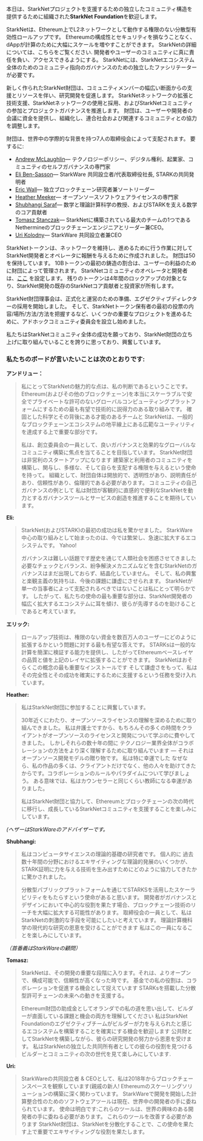 本日は、StarkNetプロジェクトを支援するための独立したコミュニティ構造を提供するために組織された**StarkNet Foundation**を歓迎します。

StarkNetは、Ethereum上でL2ネットワークとして動作する権限のない分散型有効性ロールアップです。 Ethereumの構成性とセキュリティを損なうことなく、dAppが計算のために大幅にスケールを増やすことができます。 StarkNetの詳細については、こちらをご覧ください[](https://starknet.io/). 開発者やユーザーのコミュニティに真に責任を負い、アクセスできるようにする。 StarkNetには、StarkNetエコシステム全体のためのコミュニティ指向のガバナンスのための独立したファシリテーターが必要です。

新しく作られたStarkNet財団は、コミュニティメンバーの幅広い断面からの支援とリソースを伴い、研究開発を促進します。 StarkNetネットワークの拡張と技術支援、StarkNetネットワークの使用と採用、およびStarkNetコミュニティの参加とプロジェクトガバナンスを推進します。 財団は、ユーザーや開発者の会議に資金を提供し、組織化し、連合社会および関連するコミュニティとの協力を調整します。

財団は、世界中の学際的な背景を持つ7人の取締役会によって支配されます。 要するに:

* [Andrew McLaughlin](https://andrew.mclaughl.in/about-me)— テクノロジーポリシー、デジタル権利、起業家、コミュニティのセルフガバナンスの専門家
* [Eli Ben-Sasson](https://starkware.co/media-kit/?founder=Eli#founders)— StarkWare 共同設立者/代表取締役社長, STARKの共同発明者
* [Eric Wall](https://en.wikipedia.org/wiki/Eric_Wall_(researcher))— 独立ブロックチェーン研究者兼ソートリーダー
* [Heather Meeker](http://www.heathermeeker.com/)— オープンソースソフトウェアライセンスの専門家
* [Shubhangi Saraf](https://www.math.toronto.edu/ssaraf/)— 数学と理論計算科学の教授、およびSTARKを支える数学のコア貢献者
* [Tomasz Stanczak](https://www.linkedin.com/in/tomaszkajetanstanczak/?originalSubdomain=uk)— StarkNetに構築されている最大のチームの1つであるNethermineのブロックチェーンエンジニアとリーダー兼CEO。
* [Uri Kolodny](https://starkware.co/media-kit/?founder=Uri#founders)— StarkWare 共同設立者兼CEO

StarkNetトークンは、ネットワークを維持し、進めるために行う作業に対してStarkNet開発者とオペレータに報酬を与えるために作成されました。 財団は50を保持しています。 10Bトークンの最初の鋳造の割合は、ユーザーの利益のために財団によって管理されます。 StarkNetコミュニティのオペレータと開発者は、[ここ](https://medium.com/starkware/part-3-starknet-token-design-5cc17af066c6) を設定します。 残りのトークンは4年間のロックアップの対象となり、StarkNet開発の既存のStarkNetコア貢献者と投資家が所有します。

StarkNet財団理事会は、正式化と運営のための準備、エグゼクティブディレクターの採用を開始しました。 そして、StarkNetトークン保有者の最初の投票の内容/場所/方法/方法を把握するなど、いくつかの重要なプロジェクトを進めるために、アドホックコミュニティ委員会を設立し始めました。

私たちはStarkNetコミュニティ全体の成功を願っており、StarkNet財団の立ち上げに取り組んでいることを誇りに思っており、興奮しています。



### 私たちのボードが言いたいことは次のとおりです:

**アンドリュー：**

> 私にとってStarkNetの魅力的な点は、私の判断であるということです。 Ethereum(およびその他のブロックチェーン)を本当にスケーラブルで安全でプライベートな許可のないグローバルコンピューティングプラットフォームにするための最も有望で技術的に説得力のある取り組みです。 確固とした科学とその背後にある才能のあるチームと StarkNetは、一般的なブロックチェーンエコシステムの地平線上にある広範なユーティリティを達成する上で重要な部分です。
> 
> 私は、創立委員会の一員として、良いガバナンスと効果的なグローバルなコミュニティ構築に焦点を当てることを目指しています。 StarkNet財団は非営利のスタートアップになります 建築家と利用者のコミュニティを構築し、関与し、多様な、そして自らを支配する権限を与えるという使命を持って。 組織として、財団自体は開放的で、透明性があり、説明責任があり、信頼性があり、倫理的である必要があります。 コミュニティの自己ガバナンスの例として 私は財団が客観的に直感的で便利なStarkNetを動力とするガバナンスツールとサービスの創造を推進することを期待しています。

**Eli:**

> StarkNet(およびSTARK)の最初の成功は私を驚かせました。 StarkWare中心の取り組みとして始まったのは、今では繁栄し、急速に拡大するエコシステムです。 Yahoo!
> 
> ガバナンスは難しい話題です歴史を通じて人類社会を困惑させてきました 必要なチェックとバランス、紛争解決メカニズムなどを含むStarkNetのガバナンスはまだ出現しておらず、結晶化していません。 そして、私の興奮と楽観主義の気持ちは、今後の課題に謙虚にさせられます。 StarkNetが単一の当事者によって支配されるべきではないことは私にとって明らかです。 したがって、私たちの使命の最も重要な部分は、StarkNet開発者の幅広く拡大するエコシステムに耳を傾け、彼らが先導するのを助けることであると考えています。

**エリック:**

> ロールアップ技術は、権限のない資金を数百万人のユーザーにどのように拡張するかという問題に対する最も有望な答えです。 STARKsは一般的な計算を簡潔に検証する能力を提供し、したがってEthereumベースレイヤの品質と値を上記のレイヤに拡張することができます。 StarkNetはおそらくこの概念の最も重要なインストールです そして謙虚さをもって、私はその完全性とその成功を確実にするために支援するという任務を受け入れています。

**Heather:**

> 私はStarkNet財団に参加することに興奮しています。
> 
> 30年近くにわたり、オープンソースライセンスの理解を深めるために取り組んできました。 私は弁護士ですから、もちろんその多くの時間をクライアントがオープンソースのライセンスと開発について学ぶのに費やしてきました。 しかしそれらの数十年の間に テクノロジー業界全体がコラボレーションの方法をより深く理解するために取り組んでいます — それはオープンソース開発モデルの贈り物です。 私は特に幸運でした なぜなら、私の作品の多くは、クライアントだけでなく、他の人々を助けてきたからです。コラボレーションのルールやパラダイムについて学びましょう。 ある意味では、私はカウンセラーと同じくらい教師になる幸運がありました。
> 
> 私はStarkNet財団と協力して、Ethereumとブロックチェーンの次の時代に移行し、成長しているStarkNetコミュニティを支援することを楽しみにしています。

*(ヘザーはStarkWareのアドバイザーです。*

**Shubhangi:**

> 私はコンピュータサイエンスの理論的基礎の研究者です。 個人的に 過去数十年間の分野におけるエキサイティングな理論的発展のいくつかが、STARK証明に力を与える技術を生み出すためにどのように協力してきたかに驚かされました。
> 
> 分散型パブリックプラットフォームを通じてSTARKSを活用したスケーラビリティをもたらすという使命があると思います。 開発者がガバナンスとデザインにおいて中心的な役割を果たす場合、ブロックチェーン技術のリーチを大幅に拡大する可能性があります。 取締役会の一員として、私はStarkNetの刺激的な手段を可能にしたいと考えています。 理論計算機科学の現代的な研究の恩恵を受けることができます 私はこの一員になることを楽しみにしています。

*（首番義はStarkWareの顧問）*

**Tomasz:**

> StarkNetは、その開発の重要な段階に入ります。それは、よりオープンで、構成可能で、信頼性が高くなった時です。 基金での私の役割は、コラボレーションを促進する機会として捉えています STARKsを搭載した分散型許可チェーンの未来への動きを支援する。
> 
> Ethereum財団の助成金としてオランダでの私の道を思い出して、ビルダーが直面している課題と機会の両方を理解してください 私はStarkNet Foundationのエグゼクティブチームがビルダーが力を与えられたと感じるエコシステムを構築することを確実にする機会を歓迎します 公共財としてStarkNetを構築しながら、彼らの研究開発の努力から恩恵を受けます。 私はStarkNetの独立した共同所有者としての彼らの役割を見つけるビルダーとコミュニティの次の世代を見て楽しみにしています.

**Uri:**

> StarkWareの共同設立者 & CEOとして、私は2018年からブロックチェーンスペースを観察しています(親戚の新人! Ethereumのスケーリングソリューションの構築に深く関わっています。 StarkWareで開発を開始した計算整合性のためのソフトウェアツールは現在、世界中の開発者の手に委ねられています。 使命は明白です:これらのツールは、世界の興味のある開発者の手に委ねる必要があります。 これらのツールを改善する必要があります StarkNet財団は、StarkNetを分散化することで、この使命を果たす上で重要でエキサイティングな役割を果たします。